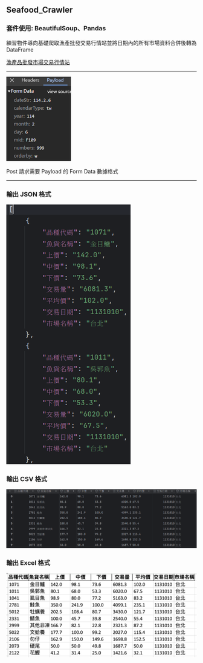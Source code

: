 ## Seafood_Crawler

### 套件使用: BeautifulSoup、Pandas

練習物件導向基礎爬取漁產批發交易行情站並將日期內的所有市場資料合併後轉為 DataFrame

[漁產品批發市場交易行情站](https://efish.fa.gov.tw/efish/statistics/daymultidaysinglefishmultimarket.htm)

---

<img src=img/form_data.png>

Post 請求需要 Payload 的 Form Data 數據格式

---

### 輸出 JSON 格式

<img src=img/json.png>

### 輸出 CSV 格式

<img src=img/csv.png >

### 輸出 Excel 格式

<img src=img/excel.png >
